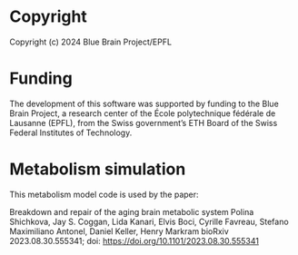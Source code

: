 # Copyright

Copyright (c) 2024 Blue Brain Project/EPFL

# Funding

The development of this software was supported by funding to the Blue Brain Project, a research center of the École polytechnique fédérale de Lausanne (EPFL), from the Swiss government’s ETH Board of the Swiss Federal Institutes of Technology.

# Metabolism simulation

This metabolism model code is used by the paper:

Breakdown and repair of the aging brain metabolic system
Polina Shichkova, Jay S. Coggan, Lida Kanari, Elvis Boci, Cyrille Favreau, Stefano Maximiliano Antonel, Daniel Keller, Henry Markram
bioRxiv 2023.08.30.555341; doi: https://doi.org/10.1101/2023.08.30.555341

